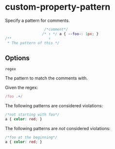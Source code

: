 # custom-property-pattern

Specify a pattern for comments.

<!-- prettier-ignore -->
```css
                  /*comment*/
                 /* ↑ */ a { --foo-: 1px; }
/**                 ↑
 * The pattern of this */
```

## Options

`regex`

The pattern to match the comments with.

Given the regex:

```js
/foo .+/
```

The following patterns are considered violations:

<!-- prettier-ignore -->
```css
/*not starting with foo*/
a { color: red; }
```

The following patterns are _not_ considered violations:

<!-- prettier-ignore -->
```css
/*foo at the beginning*/
a { color: red; }
```
